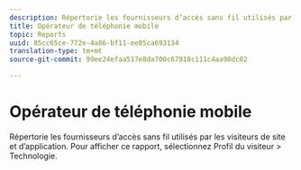 ```yaml
---
description: Répertorie les fournisseurs d’accès sans fil utilisés par les visiteurs de site et d’application. Pour afficher ce rapport, sélectionnez Profil du visiteur > Technologie.
title: Opérateur de téléphonie mobile
topic: Reports
uuid: 85cc65ce-772e-4a86-bf11-ee85ca693134
translation-type: tm+mt
source-git-commit: 99ee24efaa517e8da700c67818c111c4aa90dc02

---
```



# Opérateur de téléphonie mobile

Répertorie les fournisseurs d’accès sans fil utilisés par les visiteurs de site et d’application. Pour afficher ce rapport, sélectionnez Profil du visiteur > Technologie.

